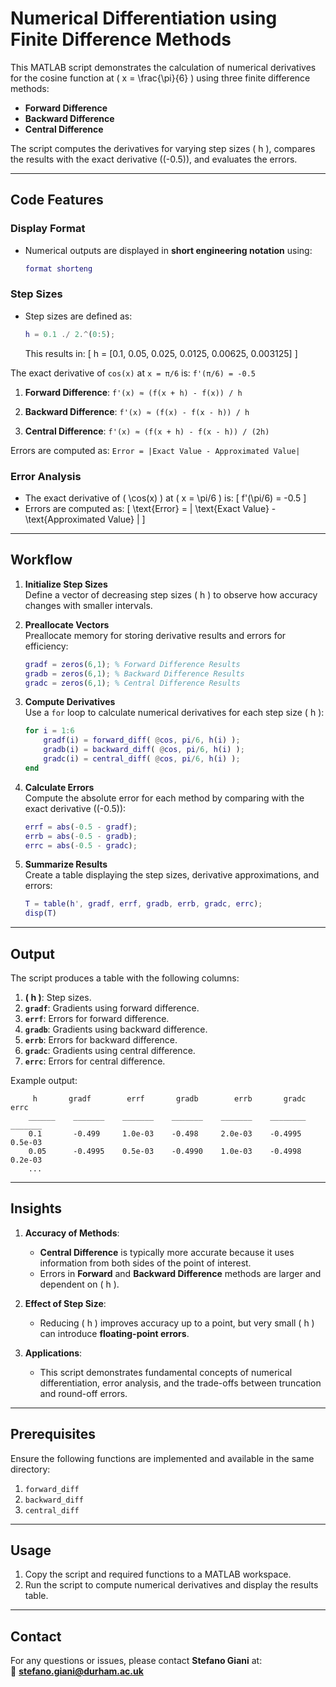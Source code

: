 # Numerical Differentiation using Finite Difference Methods

This MATLAB script demonstrates the calculation of numerical derivatives for the cosine function at \( x = \frac{\pi}{6} \) using three finite difference methods:
- **Forward Difference**
- **Backward Difference**
- **Central Difference**

The script computes the derivatives for varying step sizes \( h \), compares the results with the exact derivative (\(-0.5\)), and evaluates the errors.


---

## Code Features

### Display Format
- Numerical outputs are displayed in **short engineering notation** using:
  ```matlab
  format shorteng
  ```

### Step Sizes
- Step sizes are defined as:
  ```matlab
  h = 0.1 ./ 2.^(0:5);
  ```
  This results in:
  \[
  h = [0.1, 0.05, 0.025, 0.0125, 0.00625, 0.003125]
  \]

The exact derivative of `cos(x)` at `x = π/6` is: `f'(π/6) = -0.5`

1. **Forward Difference**: 
   `f'(x) ≈ (f(x + h) - f(x)) / h`

2. **Backward Difference**: 
   `f'(x) ≈ (f(x) - f(x - h)) / h`

3. **Central Difference**: 
   `f'(x) ≈ (f(x + h) - f(x - h)) / (2h)`

Errors are computed as: 
`Error = |Exact Value - Approximated Value|`


### Error Analysis
- The exact derivative of \( \cos(x) \) at \( x = \pi/6 \) is:
  \[
  f'(\pi/6) = -0.5
  \]
- Errors are computed as:
  \[
  \text{Error} = | \text{Exact Value} - \text{Approximated Value} |
  \]

---

## Workflow

1. **Initialize Step Sizes**  
   Define a vector of decreasing step sizes \( h \) to observe how accuracy changes with smaller intervals.

2. **Preallocate Vectors**  
   Preallocate memory for storing derivative results and errors for efficiency:
   ```matlab
   gradf = zeros(6,1); % Forward Difference Results
   gradb = zeros(6,1); % Backward Difference Results
   gradc = zeros(6,1); % Central Difference Results
   ```

3. **Compute Derivatives**  
   Use a `for` loop to calculate numerical derivatives for each step size \( h \):
   ```matlab
   for i = 1:6
       gradf(i) = forward_diff( @cos, pi/6, h(i) );
       gradb(i) = backward_diff( @cos, pi/6, h(i) );
       gradc(i) = central_diff( @cos, pi/6, h(i) );
   end
   ```

4. **Calculate Errors**  
   Compute the absolute error for each method by comparing with the exact derivative (\(-0.5\)):
   ```matlab
   errf = abs(-0.5 - gradf);
   errb = abs(-0.5 - gradb);
   errc = abs(-0.5 - gradc);
   ```

5. **Summarize Results**  
   Create a table displaying the step sizes, derivative approximations, and errors:
   ```matlab
   T = table(h', gradf, errf, gradb, errb, gradc, errc);
   disp(T)
   ```

---

## Output

The script produces a table with the following columns:
1. **\( h \)**: Step sizes.
2. **`gradf`**: Gradients using forward difference.
3. **`errf`**: Errors for forward difference.
4. **`gradb`**: Gradients using backward difference.
5. **`errb`**: Errors for backward difference.
6. **`gradc`**: Gradients using central difference.
7. **`errc`**: Errors for central difference.

Example output:
```
     h       gradf        errf       gradb        errb       gradc        errc
    ______    _______    _______    _______    _______    ________    _______
    0.1       -0.499     1.0e-03    -0.498     2.0e-03    -0.4995     0.5e-03
    0.05      -0.4995    0.5e-03    -0.4990    1.0e-03    -0.4998     0.2e-03
    ...
```

---

## Insights

1. **Accuracy of Methods**:
   - **Central Difference** is typically more accurate because it uses information from both sides of the point of interest.
   - Errors in **Forward** and **Backward Difference** methods are larger and dependent on \( h \).

2. **Effect of Step Size**:
   - Reducing \( h \) improves accuracy up to a point, but very small \( h \) can introduce **floating-point errors**.

3. **Applications**:
   - This script demonstrates fundamental concepts of numerical differentiation, error analysis, and the trade-offs between truncation and round-off errors.

---

## Prerequisites

Ensure the following functions are implemented and available in the same directory:
1. `forward_diff`
2. `backward_diff`
3. `central_diff`

---

## Usage

1. Copy the script and required functions to a MATLAB workspace.
2. Run the script to compute numerical derivatives and display the results table.

---

## Contact

For any questions or issues, please contact **Stefano Giani** at:  
📧 **stefano.giani@durham.ac.uk**
